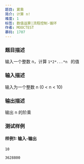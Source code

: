 ```yaml
---
题目: 累乘
简介: 计算 n!
难度: 1
标签: 数值运算|流程控制-循环
作者: MOOCTEST
慕码: 1707
---
```


### 题目描述

输入一个整数 n，计算 `1*2*...*n ` 的值

### 输入描述

输入为一个整数 n (0 < n < 10)

### 输出描述

输出 n 的阶乘

### 测试样例

#### 样例1: 输入-输出

```
10
```

```
3628800
```

